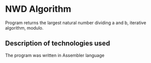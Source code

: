 # NWD Algorithm
Program returns the largest natural number dividing a and b, iterative algorithm, modulo.
## Description of technologies used
The program was written in Assembler language
